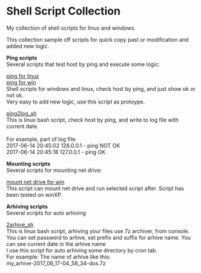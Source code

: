 # Shell Script Collection
My collection of shell scripts for linux and windows.

This collection sample off scripts for quick copy past or modification and added new logic.

<b>Ping scripts</b><br>
Several scripts that test host by ping and execute some logic:

<a href="https://github.com/avedensky/ShellScriptCollection/blob/master/linux/check_ping/ping_sh">ping for linux</a><br>
<a href="https://github.com/avedensky/ShellScriptCollection/blob/master/win/check_ping/ping.bat">ping for win</a><br>
Shell scripts for windows and linux, check host by ping, and just show ok or not ok.<br>
Very easy to add new logic, use this script as protoype.


<a href="https://github.com/avedensky/ShellScriptCollection/blob/master/linux/check_ping/ping2log_sh">ping2log_sh</a><br>
This is linux bash script, check host by ping, and write to log file with current date.<br>
<br>For example, part of log file:<br>
2017-06-14 20:45:02 126.0.0.1 - ping NOT OK<br>
2017-06-14 20:45:18 127.0.0.1 - ping OK<br>

<b>Mounting scripts</b><br>
Several scripts for mounting net drive:

<a href="https://github.com/avedensky/ShellScriptCollection/blob/master/win/mounting/mountnetdrive.bat">mount net drive for win</a><br>
This script can mount net drive and run selected script after. Script has been tested on winXP.

<b>Arhiving scripts</b><br>
Several scripts for auto arhiving

<a href="https://github.com/avedensky/ShellScriptCollection/blob/master/linux/archive/2arhive.sh">2arhive_sh</a><br>
This is linux bash script, arhiving your files use 7z archiver, from console. You can set password to arhive, set prefix and suffix for arhive name. You can see current date in the arhive name<br>
I use this script for auto arhiving some directory by cron tab.
<br>For example: The name of arhive like this:<br>
my_arhive-2017_06_17-04_58_34-dos.7z<br>


